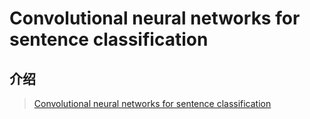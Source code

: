 # Convolutional neural networks for sentence classification

## 介绍

> [Convolutional neural networks for sentence classification](http://arxiv.org/pdf/1408.5882)



